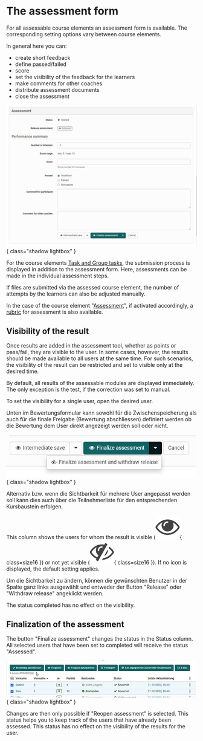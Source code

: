 # The assessment form

For all assessable course elements an assessment form is available. The corresponding setting options vary between course elements.

In general here you can:

* create short feedback
* define passed/failed
* score
* set the visibility of the feedback for the learners
* make comments for other coaches
* distribute assessment documents
* close the assessment

![Assessment form](assets/Bewertungsformular_172_en.jpg){ class="shadow lightbox" }

For the course elements [Task and Group tasks](Assessing_tasks_and_group_tasks.md), the submission process is displayed in addition to the assessment form. Here, assessments can be made in the individual assessment steps.

If files are submitted via the assessed course element, the number of attempts by the learners can also be adjusted manually.

In the case of the course element "[Assessment](../e-assessment/Performance_assessment.md)", if activated accordingly, a [rubric](../forms/Rubric.md) for assessment is also available.

## Visibility of the result

Once results are added in the assessment tool, whether as points or pass/fail, they are visible to the user. In some cases, however, the results should be made available to all users at the same time. For such scenarios, the visibility of the result can be restricted and set to visible only at the desired time.

By default, all results of the assessable modules are displayed immediately. The only exception is the test, if the correction was set to manual.

To set the visibility for a single user, open the desired user. 

Unten im Bewertungsformular kann sowohl für die Zwischenspeicherung als auch für die finale Freigabe (Bewertung abschliessen) definiert werden ob die Bewertung dem User direkt angezeigt werden soll oder nicht. 

![Visibility](assets/Freigabe_Auge_en.jpg){ class="shadow lightbox" }

Alternativ bzw. wenn die Sichtbarkeit für mehrere User angepasst werden soll kann dies auch  über die Teilnehmerliste für den entsprechenden Kursbaustein erfolgen. 

This column shows the users for whom the result is visible (![Eye](assets/sichtbar_434343_64.png){ class=size16 }) or not yet visible (![Crossed out eye](assets/nicht_sichtbar_434343_64.png){ class=size16 }). If no icon is displayed, the default setting applies. 

Um die Sichtbarkeit zu ändern, können die gewünschten Benutzer in der Spalte ganz links ausgewählt und entweder der Button "Release" oder "Withdraw release" angeklickt werden. 


The status completed has no effect on the visibility.



## Finalization of the assessment

The button "Finalize assessment" changes the status in the Status column. All selected users that have been set to completed will receive the status "Assessed". 

![Finalize assessment](assets/Bewertung_abschliessen1.jpg){ class="shadow lightbox" }

Changes are then only possible if "Reopen assessment" is selected. This status helps you to keep track of the users that have already been assessed. This status has no effect on the visibility of the results for the user.
